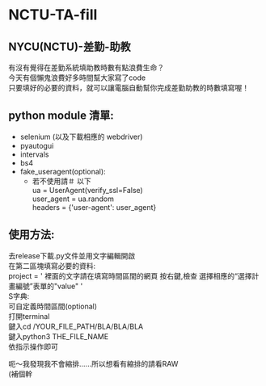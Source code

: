 # NCTU-TA-fill

## NYCU(NCTU)-差勤-助教  
有沒有覺得在差勤系統填助教時數有點浪費生命？  
今天有個懶鬼浪費好多時間幫大家寫了code  
只要填好的必要的資料，就可以讓電腦自動幫你完成差勤助教的時數填寫喔！  

## python module 清單:  
- selenium (以及下載相應的 webdriver)  
- pyautogui  
- intervals  
- bs4
- fake_useragent(optional):  
    - 若不使用請＃ 以下  
      ua = UserAgent(verify_ssl=False)  
      user_agent = ua.random  
      headers = {'user-agent': user_agent}  
  
## 使用方法:  
  去release下載.py文件並用文字編輯開啟  
  在第二區塊填寫必要的資料:  
    project = ' 裡面的文字請在填寫時間區間的網頁 按右鍵,檢查 選擇相應的“選擇計畫編號”表單的"value" '  
  S字典:  
    可自定義時間區間(optional)  
  打開terminal  
  鍵入cd /YOUR_FILE_PATH/BLA/BLA/BLA  
  鍵入python3 THE_FILE_NAME  
  依指示操作即可  
  
呃～我發現我不會縮排......所以想看有縮排的請看RAW  
(補個幹
